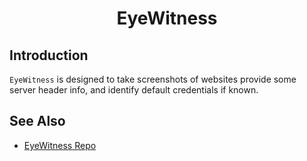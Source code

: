 # <h1 style="text-align:center">EyeWitness</h1>

## Introduction
```EyeWitness``` is designed to take screenshots of websites provide some server header info, and identify default credentials if known.






## See Also

* [EyeWitness Repo](https://github.com/RedSiege/EyeWitness)